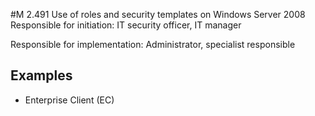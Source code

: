 #M 2.491 Use of roles and security templates on Windows Server 2008
Responsible for initiation: IT security officer, IT manager

Responsible for implementation: Administrator, specialist responsible



## Examples 
* Enterprise Client (EC)




